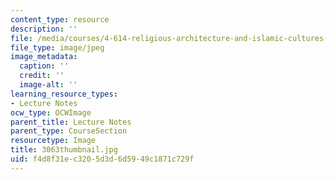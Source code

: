 ```yaml
---
content_type: resource
description: ''
file: /media/courses/4-614-religious-architecture-and-islamic-cultures-fall-2002/f4d8f31ec3205d3d6d5949c1871c729f_3063thumbnail.jpg
file_type: image/jpeg
image_metadata:
  caption: ''
  credit: ''
  image-alt: ''
learning_resource_types:
- Lecture Notes
ocw_type: OCWImage
parent_title: Lecture Notes
parent_type: CourseSection
resourcetype: Image
title: 3063thumbnail.jpg
uid: f4d8f31e-c320-5d3d-6d59-49c1871c729f
---
```

